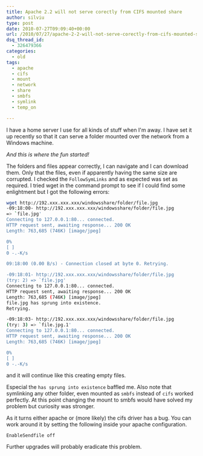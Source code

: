 ```yaml
---
title: Apache 2.2 will not serve corectly from CIFS mounted share
author: silviu
type: post
date: 2010-07-27T09:09:40+00:00
url: /2010/07/27/apache-2-2-will-not-serve-corectly-from-cifs-mounted-share/
dsq_thread_id:
  - 326479366
categories:
  - old
tags:
  - apache
  - cifs
  - mount
  - network
  - share
  - smbfs
  - symlink
  - temp_on

---
```

I have a home server I use for all kinds of stuff when I'm away. I have set it up recently so that it can serve a folder mounted over the network from a Windows machine.

_And this is where the fun started!_

The folders and files appear correctly, I can navigate and I can download them. Only that the files, even if apparently having the same size are corrupted. I checked the `FollowSymLinks` and as expected was set as required. I tried wget in the command prompt to see if I could find some enlightment but I got the following errors:

```bash
wget http://192.xxx.xxx.xxx/windowsshare/folder/file.jpg
-09:18:00- http://192.xxx.xxx.xxx/windowsshare/folder/file.jpg
=> `file.jpg'
Connecting to 127.0.0.1:80... connected.
HTTP request sent, awaiting response... 200 OK
Length: 763,685 (746K) [image/jpeg]

0%
[ ]
0 -.-K/s

09:18:00 (0.00 B/s) - Connection closed at byte 0. Retrying.

-09:18:01- http://192.xxx.xxx.xxx/windowsshare/folder/file.jpg
(try: 2) => `file.jpg'
Connecting to 127.0.0.1:80... connected.
HTTP request sent, awaiting response... 200 OK
Length: 763,685 (746K) [image/jpeg]
file.jpg has sprung into existence.
Retrying.

-09:18:03- http://192.xxx.xxx.xxx/windowsshare/folder/file.jpg
(try: 3) => `file.jpg.1'
Connecting to 127.0.0.1:80... connected.
HTTP request sent, awaiting response... 200 OK
Length: 763,685 (746K) [image/jpeg]

0%
[ ]
0 -.-K/s
```

and it will continue like this creating empty files.

Especial the `has sprung into existence` baffled me. Also note that symlinking any other folder, even mounted as `smbfs` instead of `cifs` worked perfectly. At this point changing the mount to smbfs would have solved my problem but curiosity was stronger.

As it turns either apache or (more likely) the cifs driver has a bug. You can work around it by setting the following inside your apache configuration.

```apacheconf
EnableSendfile off
```

Further upgrades will probably eradicate this problem.
